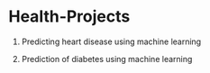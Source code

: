 # Health-Projects
1. Predicting heart disease using machine learning

2. Prediction of diabetes using machine learning

